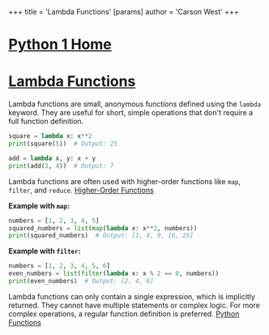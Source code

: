 +++
 title = 'Lambda Functions'
[params]
	author = 'Carson West'
+++
# [Python 1 Home](./../python-1-home/)
# [Lambda Functions](./../lambda-functions/) 
Lambda functions are small, anonymous functions defined using the `lambda` keyword.  They are useful for short, simple operations that don't require a full function definition.

```python
square = lambda x: x**2
print(square(5))  # Output: 25

add = lambda x, y: x + y
print(add(3, 4))  # Output: 7
```

Lambda functions are often used with higher-order functions like `map`, `filter`, and `reduce`. [Higher-Order Functions](./../higher-order-functions/)

**Example with `map`:**

```python
numbers = [1, 2, 3, 4, 5]
squared_numbers = list(map(lambda x: x**2, numbers))
print(squared_numbers)  # Output: [1, 4, 9, 16, 25]
```

**Example with `filter`:**

```python
numbers = [1, 2, 3, 4, 5, 6]
even_numbers = list(filter(lambda x: x % 2 == 0, numbers))
print(even_numbers)  # Output: [2, 4, 6]
```

Lambda functions can only contain a single expression, which is implicitly returned.  They cannot have multiple statements or complex logic.  For more complex operations, a regular function definition is preferred. [Python Functions](./../python-functions/)


